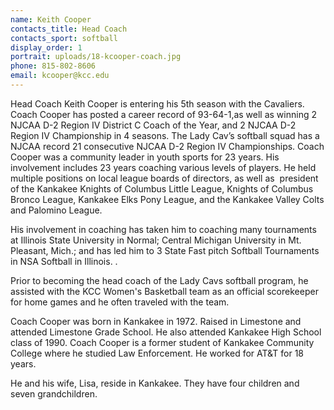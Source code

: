 ```yaml
---
name: Keith Cooper
contacts_title: Head Coach
contacts_sport: softball
display_order: 1
portrait: uploads/18-kcooper-coach.jpg
phone: 815-802-8606
email: kcooper@kcc.edu
---
```


Head Coach Keith Cooper is entering his 5th season with the Cavaliers. Coach Cooper has posted a career record of 93-64-1,as well as winning 2 NJCAA D-2 Region IV District C Coach of the Year, and 2 NJCAA D-2 Region IV Championship in 4 seasons. The Lady Cav’s softball squad has a NJCAA record 21 consecutive NJCAA D-2 Region IV Championships. Coach Cooper was a community leader in youth sports for 23 years. His involvement includes 23 years coaching various levels of players. He held multiple positions on local league boards of directors, as well as&nbsp; president of the Kankakee Knights of Columbus Little League, Knights of Columbus Bronco League, Kankakee Elks Pony League, and the Kankakee Valley Colts and Palomino League.

His involvement in coaching has taken him to coaching many tournaments at Illinois State University in Normal; Central Michigan University in Mt. Pleasant, Mich.; and has led him to 3 State Fast pitch Softball Tournaments in NSA Softball in Illinois. .

Prior to becoming the head coach of the Lady Cavs softball program, he assisted with the KCC Women's Basketball team as an official scorekeeper for home games and he often traveled with the team.&nbsp;

Coach Cooper was born in Kankakee in 1972. Raised in Limestone and attended Limestone Grade School. He also attended Kankakee High School class of 1990. Coach Cooper is a former student of Kankakee Community College where he studied Law Enforcement. He worked for AT&T for 18 years.

He and his wife, Lisa, reside in Kankakee. They have four children and seven grandchildren.
